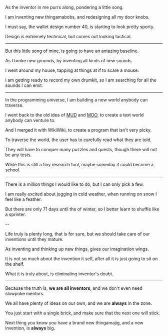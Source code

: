 As the inventor in me purrs along,
pondering a little song.

I am inventing new thingamabobs,
and redesigning all my door knobs.

I must say, the wallet design number 40,
is starting to look pretty sporty.

Design is extremely technical,
but comes out looking tactical.

---

But this little song of mine,
is going to have an amazing baseline.

As I broke new grounds,
by inventing all kinds of new sounds.

I went around my house,
tapping at things at if to scare a mouse.

I am getting ready to record my own drumkit,
so I am searching for all the sounds I can emit.

---

In the programming universe,
I am building a new world anybody can traverse.

I went back to the old idea of [MUD][1] and [MOO][2],
to create a text world anybody can venture to.

And I merged it with WikiWiki,
to create a program that isn't very picky.

To traverse the world,
the user has to carefully read what they are told.

They will have to conquer many puzzles and quests,
though there will not be any tests.

While this is still a tiny research tool,
maybe someday it could become a school.

---

There is a million things I would like to do,
but I can only pick a few.

I am really excited about jogging in cold weather,
when running on snow I feel like a feather.

But there are only 71 days until the of winter,
so I better learn to shuffle like a sprinter.

--

Life truly is plenty long, that is for sure,
but we should take care of our inventions until they mature.

As inventing and thinking up new things,
gives our imagination wings.

It is not so much about the invention it self,
after all it is just going to sit on the shelf.

What it is truly about,
is eliminating inventor's doubt.

---

Because the truth is, __we are all inventors__,
and we don't even need slowpoke mentors.

We all have plenty of ideas on our own,
and we are __always__ in the zone.

You just start with a single brick,
and make sure that the next one will stick.

Next thing you know you have a brand new thingamajig,
and a new invention, is __always__ big.




[1]: https://en.wikipedia.org/wiki/MUD
[2]: https://en.wikipedia.org/wiki/MOO
[3]: https://en.wikipedia.org/wiki/WikiWiki
